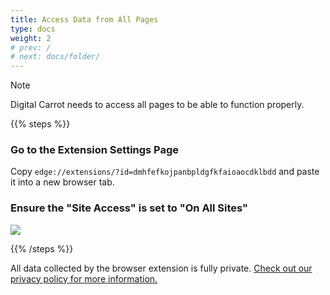 ```yaml
---
title: Access Data from All Pages
type: docs
weight: 2
# prev: /
# next: docs/folder/
---
```


> [!NOTE]
> Digital Carrot needs to access all pages to be able to function properly.

{{% steps %}}

### Go to the Extension Settings Page

Copy `edge://extensions/?id=dmhfefkojpanbpldgfkfaioaocdklbdd` and paste it into a new browser tab.

### Ensure the "Site Access" is set to "On All Sites"

![](/images/docs/edge/all_pages.png)

{{% /steps %}}

All data collected by the browser extension is fully private. [Check out our privacy policy for more information.](/docs/privacy_policy/)
